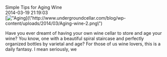 Simple Tips for Aging Wine<br/>2014-03-19 21:19:03<br/>[![\"Aging](\"http://www.undergroundcellar.com/blog/wp-content/uploads/2014/03/Aging-wine-2.png\")](\"http://www.undergroundcellar.com/blog/wp-content/uploads/2014/03/Aging-wine-2.png\")

Have you ever dreamt of having your own wine cellar to store and age your wine? You know, one with a beautiful spiral staircase and perfectly organized bottles by varietal and age? For those of us wine lovers, this is a daily fantasy. I mean seriously, we